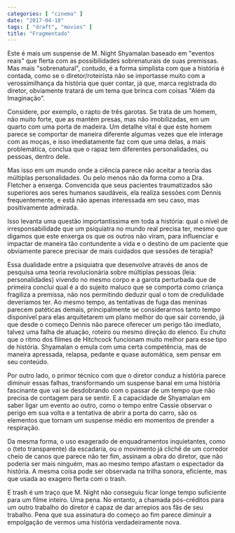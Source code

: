 ```yaml
---
categories: [ "cinema" ]
date: "2017-04-18"
tags: [ "draft", "movies" ]
title: "Fragmentado"
---
```

Este é mais um suspense de M. Night Shyamalan baseado em "eventos reais"
que flerta com as possibilidades sobrenaturais de suas premissas. Mas
mais "sobrenatural", contudo, é a forma simplista com que a história
é contada, como se o diretor/roteirista não se importasse muito com a
verossimilhança da história que quer contar, já que, marca registrada
do diretor, obviamente tratará de um tema que brinca com coisas "Além
da Imaginação".

Considere, por exemplo, o rapto de três garotas. Se trata de um homem,
não muito forte, que as mantém presas, mas não imobilizadas, em um
quarto com uma porta de madeira. Um detalhe vital é que este homem parece
se comportar de maneira diferente algumas vezes que ele interage com as
moças, e isso imediatamente faz com que uma delas, a mais problemática,
conclua que o rapaz tem diferentes personalidades, ou pessoas, dentro
dele.

Mas isso em um mundo onde a ciência parece não aceitar a teoria
das múltiplas personalidades. Ou pelo menos não da forma como a
Dra. Fletcher a enxerga. Convencida que seus pacientes traumatizados
são superiores aos seres humanos saudáveis, ela realiza sessões com
Dennis frequentemente, e está não apenas interessada em seu caso,
mas positivamente admirada.

Isso levanta uma questão importantíssima em toda a história: qual o
nível de irresponsabilidade que um psiquiatra no mundo real precisa
ter, mesmo que digamos que este enxerga os que os outros não viram,
para influenciar e impactar de maneira tão contundente a vida e o
destino de um paciente que obviamente parece precisar de mais cuidados
que sessões de terapia?

Essa dualidade entre a psiquiatra que desenvolve através de anos de
pesquisa uma teoria revolucionária sobre múltiplas pessoas (leia:
personalidades) vivendo no mesmo corpo e a garota perturbada que de
primeira conclui qual é a do sujeito maluco que se comporta como
criança fragiliza a premissa, não nos permitindo deduzir qual o tom
de credulidade deveríamos ter. Ao mesmo tempo, as tentativas de fuga
das meninas parecem patéticas demais, principalmente se considerarmos
tanto tempo disponível para elas arquitetarem um plano melhor do que
sair correndo, já que desde o começo Dennis não parece oferecer um
perigo tão imediato, talvez uma falha de atuação, roteiro ou mesmo
direção do elenco. Eu chuto que o ritmo dos filmes de Hitchcock
funcionam muito melhor para esse tipo de história. Shyamalan o emula
com uma certa competência, mas de maneira apressada, relapsa, pedante
e quase automática, sem pensar em seu conteúdo.

Por outro lado, o primor técnico com que o diretor conduz a história
parece diminuir essas falhas, transformando um suspense banal em
uma história fascinante que vai se desdobrando com o passar de um
tempo que não precisa de contagem para se sentir. E a capacidade de
Shyamalan em saber ligar um evento ao outro, como o tempo entre Cassie
observar o perigo em sua volta e a tentativa de abrir a porta do carro,
são os elementos que tornam um suspense médio em momentos de prender
a respiração.

Da mesma forma, o uso exagerado de enquadramentos inquietantes, como o
(teto transparente) da escadaria, ou o movimento já clichê de um
corredor cheio de canos que parece não ter fim, assinam a obra do
diretor, que não poderia ser mais ninguém, mas ao mesmo tempo afastam
o espectador da história. A mesma coisa pode ser observada na trilha
sonora, eficiente, mas que usada ao exagero flerta com o trash.

E trash é um traço que M. Night não conseguiu ficar longe tempo
suficiente para um filme inteiro. Uma pena. No entanto, a chamada
pós-créditos para um outro trabalho do diretor é capaz de dar arrepios
aos fãs de seu trabalho. Pena que sua assinatura do começo ao fim parece
diminuir a empolgação de vermos uma história verdadeiramente nova.
